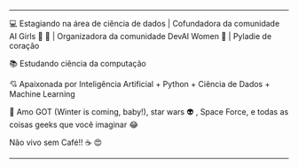 
---
:computer: Estagiando na área de ciência de dados | Cofundadora da comunidade AI Girls :robot: :sparkling_heart: | Organizadora da comunidade DevAI Women :yellow_heart: | Pyladie de coração 

:books: Estudando ciência da computação

:cupid: Apaixonada por Inteligência Artificial + Python + Ciência de Dados + Machine Learning

:purple_heart: Amo GOT (Winter is coming, baby!), star wars :alien: , Space Force, e todas as coisas geeks que você imaginar :joy:

Não vivo sem Café!! :coffee: :heart_eyes: 

---

